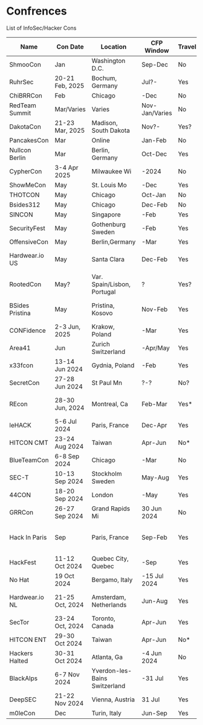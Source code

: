 # Confrences
List of InfoSec/Hacker Cons

|Name|Con Date|Location|CFP Window|Travel|Website|Contact|Note|
|---|---|---|---|---|---|---|---|
|ShmooCon|Jan|Washington D.C.|Sep-Dec|No|https://www.shmoocon.org||Last One!|
|RuhrSec|20-21 Feb, 2025|Bochum, Germany|Jul?-|Yes|https://www.ruhrsec.de|||
|ChiBRRCon|Feb|Chicago|-Dec|No|https://chibrrcon.com/|Rico LaFosse||
|RedTeam Summit|Mar/Varies|Varies|Nov-Jan/Varies|No|https://redteamsummit.com||Cabal, must CFP for tix|
|DakotaCon|21-23 Mar, 2025|Madison, South Dakota|Nov?-|Yes?|https://dakotacon.org/||Affiliated /w university? Might cover travel|
|PancakesCon|Mar|Online|Jan-Feb|No|https://pancakescon.com/|Lesley||
|Nullcon Berlin|Mar|Berlin, Germany|Oct-Dec|Yes|https://nullcon.net||Off-shoot of an Gao India Con|
|CypherCon|3-4 Apr 2025|Milwaukee Wi|-2024|No|https://cyphercon.com/|Michael Goeztman||
|ShowMeCon|May|St. Louis Mo|-Dec|Yes|https://showmecon.com|||
|THOTCON|May|Chicago|Oct-Jan|No|https://www.thotcon.org|Nick Percoco||
|Bsides312|May|Chicago|Dec-Feb|No|https://bsides312.org/|Robert/Heal||
|SINCON|May|Singapore|-Feb|Yes|https://www.infosec-city.com/|||
|SecurityFest|May|Gothenburg Sweden|-Feb|Yes|https://securityfest.com/|||
|OffensiveCon|May|Berlin,Germany|-Mar|Yes|https://www.offensivecon.org|||
|Hardwear.io US|May|Santa Clara|Dec-Feb|Yes|https://www.hardwear.io||$250 stateside. Prefer employer cover travel costs.|
|RootedCon|May?|Var. Spain/Lisbon, Portugal|?|Yes?|https://rootedcon.com/index/||https://cfp.rootedcon.com/ multiple events, no CFP currently open|
|BSides Pristina|May|Pristina, Kosovo|Nov-Feb|Yes|https://bsidesprishtina.org/||Rare Bsides covering travel, still a non-profit, limited budget|
|CONFidence|2-3 Jun, 2025|Krakow, Poland|-Mar|Yes|https://confidence-conference.org|||
|Area41|Jun|Zurich Switzerland|-Apr/May|Yes|https://area41.io/||Short CFP window|
|x33fcon|13-14 Jun 2024|Gydnia, Poland|-Feb|Yes|https://www.x33fcon.com|||
|SecretCon|27-28 Jun 2024|St Paul Mn|?-?|No?|https://www.secretcon.com|||
|REcon|28-30 Jun, 2024|Montreal, Ca|Feb-Mar|Yes*|https://recon.cx||Prefer employer cover travel costs. Also, this is some advanced shit.|
|leHACK|5-6 Jul 2024|Paris, France|Dec-Apr|Yes|https://lehack.org/|||
|HITCON CMT|23-24 Aug 2024|Taiwan|Apr-Jun|No*|https://hitcon.org||$600 Speaker fee + Hotel, Lunch|
|BlueTeamCon|6-8 Sep 2024|Chicago|-Mar|No|https://blueteamcon.com/|Frank||
|SEC-T|10-13 Sep 2024|Stockholm Sweden|May-Aug|Yes|https://www.sec-t.org/|||
|44CON|18-20 Sep 2024|London|-May|Yes|https://44con.com/||Shares CFP system w/ SINCON|
|GRRCon|26-27 Sep 2024|Grand Rapids Mi|30 Jun 2024|No|https://grrcon.com/|||
|Hack In Paris|Sep|Paris, France|Sep-Feb|Yes|https://www.hackinparis.com/|Winn SCHWARTAU spoke in 23/24?|Unsure if a there is a 2024 event|
|HackFest|11-12 Oct 2024|Quebec City, Quebec|-Sep|Yes|https://hackfest.ca|Patrick Mathieu||
|No Hat|19 Oct 2024|Bergamo, Italy|-15 Jul 2024|Yes|https://www.nohat.it/|||
|Hardwear.io NL|21-25 Oct, 2024|Amsterdam, Netherlands|Jun-Aug|Yes|https://hardwear.io||Hardware focused,Prefer employer cover travel costs.|
|SecTor|23-24 Oct, 2024|Toronto, Canada|Apr-Jun|Yes|https://www.blackhat.com/sector/||Joined BlackHat a few years ago|
|HITCON ENT|29-30 Oct 2024|Taiwan|Apr-Jun|No*|https://hitcon.org||$600 Speaker fee + Hotel, Lunch|
|Hackers Halted|30-31 Oct 2024|Atlanta, Ga|-4 Jun  2024|No|https://hackerhalted.com/||Missed CFP|
|BlackAlps|6-7 Nov 2024|Yverdon-les-Bains Switzerland|-31 Jul|Yes|https://www.blackalps.ch|||
|DeepSEC|21-22 Nov 2024|Vienna, Austria|31 Jul|Yes|https://deepsec.net|||
|m0leCon|Dec|Turin, Italy|Jun-Sep|Yes|https://m0lecon.it/|||
